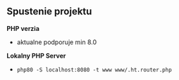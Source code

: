 ## Spustenie projektu

**PHP verzia**
- aktualne podporuje min 8.0

**Lokalny PHP Server**
- `php80 -S localhost:8080 -t www www/.ht.router.php`

